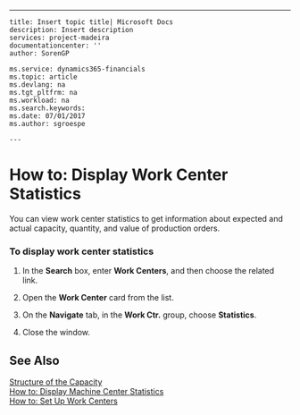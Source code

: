 ---
    title: Insert topic title| Microsoft Docs
    description: Insert description
    services: project-madeira
    documentationcenter: ''
    author: SorenGP

    ms.service: dynamics365-financials
    ms.topic: article
    ms.devlang: na
    ms.tgt_pltfrm: na
    ms.workload: na
    ms.search.keywords:
    ms.date: 07/01/2017
    ms.author: sgroespe

    ---
# How to: Display Work Center Statistics
You can view work center statistics to get information about expected and actual capacity, quantity, and value of production orders.  
  
### To display work center statistics  
  
1.  In the **Search** box, enter **Work Centers**, and then choose the related link.  
  
2.  Open the **Work Center** card from the list.  
  
3.  On the **Navigate** tab, in the **Work Ctr.** group, choose **Statistics**.  
  
4.  Close the window.  
  
## See Also  
 [Structure of the Capacity](../FullExperience/structure-of-the-capacity.md)   
 [How to: Display Machine Center Statistics](../FullExperience/how-to-display-machine-center-statistics.md)   
 [How to: Set Up Work Centers](../FullExperience/how-to-set-up-work-centers.md)